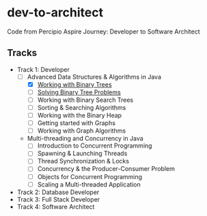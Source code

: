 # dev-to-architect

Code from Percipio Aspire Journey: Developer to Software Architect

## Tracks

- Track 1: Developer
  - [ ] Advanced Data Structures & Algorithms in Java
    - [x] [Working with Binary Trees][1]
    - [ ] [Solving Binary Tree Problems][2]
    - [ ] Working with Binary Search Trees
    - [ ] Sorting & Searching Algorithms
    - [ ] Working with the Binary Heap
    - [ ] Getting started with Graphs
    - [ ] Working with Graph Algorithms
  - Multi-threading and Concurrency in Java
    - [ ] Introduction to Concurrent Programming
    - [ ] Spawning & Launching Threads
    - [ ] Thread Synchronization & Locks
    - [ ] Concurrency & the Producer-Consumer Problem
    - [ ] Objects for Concurrent Programming
    - [ ] Scaling a Multi-threaded Application
- Track 2: Database Developer
- Track 3: Full Stack Developer
- Track 4: Software Architect

[1]: ./track-1-developer/src/basics/
[2]: ./track-1-developer/src/problems/
